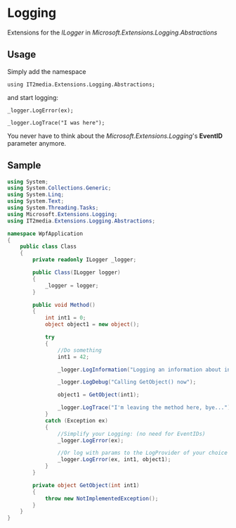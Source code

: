 # Logging
Extensions for the *ILogger* in *Microsoft.Extensions.Logging.Abstractions*

## Usage

Simply add the namespace   
   
`using IT2media.Extensions.Logging.Abstractions;`  
   
and start logging:  
    
`_logger.LogError(ex);`   
   
`_logger.LogTrace("I was here");`  
   
You never have to think about the *Microsoft.Extensions.Logging*'s **EventID** parameter anymore.

## Sample

```cs
using System;
using System.Collections.Generic;
using System.Linq;
using System.Text;
using System.Threading.Tasks;
using Microsoft.Extensions.Logging;
using IT2media.Extensions.Logging.Abstractions;

namespace WpfApplication
{
    public class Class
    {
        private readonly ILogger _logger;

        public Class(ILogger logger)
        {
            _logger = logger;
        }

        public void Method()
        {
            int int1 = 0;
            object object1 = new object();

            try
            {
                //Do something
                int1 = 42;

                _logger.LogInformation("Logging an information about int1", int1);

                _logger.LogDebug("Calling GetObject() now");

                object1 = GetObject(int1);

                _logger.LogTrace("I'm leaving the method here, bye...");
            }
            catch (Exception ex)
            {
                //Simplify your Logging: (no need for EventIDs)
                _logger.LogError(ex);

                //Or log with params to the LogProvider of your choice
                _logger.LogError(ex, int1, object1);
            }
        }

        private object GetObject(int int1)
        {
            throw new NotImplementedException();
        }
    }
}
```